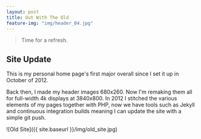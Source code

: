 ```yaml
---
layout: post
title: Out With The Old
feature-img: "img/header_04.jpg"
---
```


 > Time for a refresh.

## Site Update

This is my personal home page's first major overall since I set it up in October of 2012.

Back then, I made my header images 680x260. Now I'm remaking them all for full-width 4k displays at 3840x800. In 2012 I stitched the various elements of my pages together with PHP, now we have tools such as Jekyll and continuous integration builds meaning I can update the site with a simple git push.

![Old Site]({{ site.baseurl }}/img/old_site.jpg)
